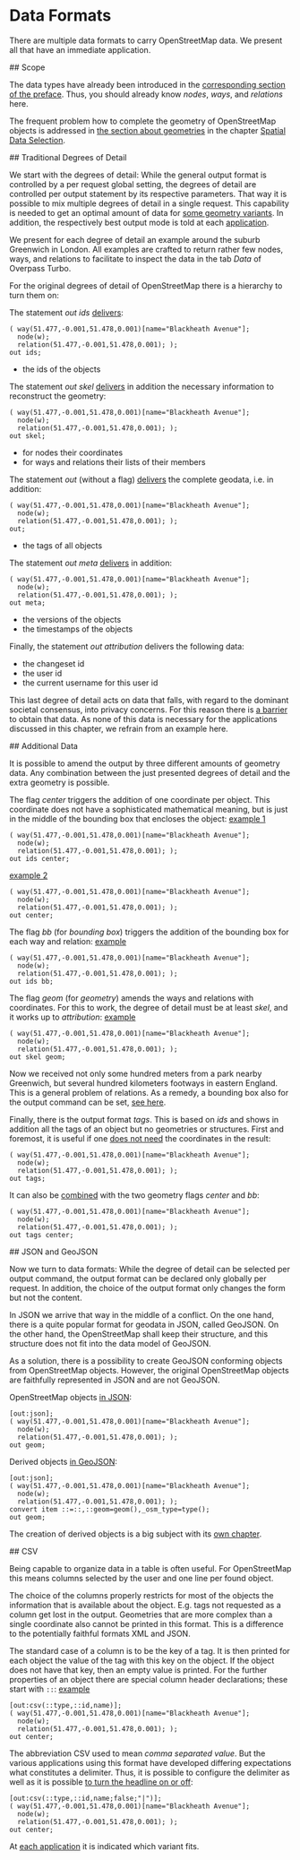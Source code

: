 Data Formats
============

There are multiple data formats to carry OpenStreetMap data.
We present all that have an immediate application.

<a name="scope"/>
## Scope

The data types have already been introduced in the [corresponding section of the preface](../preface/osm_data_model.md).
Thus, you should already know _nodes_, _ways_, and _relations_ here.

The frequent problem how to complete the geometry of OpenStreetMap objects
is addressed in [the section about geometries](../full_data/osm_types.md) in the chapter [Spatial Data Selection](../full_data/index.md).

<a name="faithful"/>
## Traditional Degrees of Detail

We start with the degrees of detail:
While the general output format is controlled by a per request global setting,
the degrees of detail are controlled per output statement by its respective parameters.
That way it is possible to mix multiple degrees of detail in a single request.
This capability is needed to get an optimal amount of data for [some geometry variants](../full_data/osm_types.md#full).
In addition, the respectively best output mode is told at each [application](index.md).

We present for each degree of detail an example around the suburb Greenwich in London.
All examples are crafted to return rather few nodes, ways, and relations
to facilitate to inspect the data in the tab _Data_ of Overpass Turbo.

For the original degrees of detail of OpenStreetMap there is a hierarchy to turn them on:

The statement _out ids_ [delivers](https://overpass-turbo.eu/?lat=51.4775&lon=0.0&zoom=16&Q=CGI_STUB):

    ( way(51.477,-0.001,51.478,0.001)[name="Blackheath Avenue"];
      node(w);
      relation(51.477,-0.001,51.478,0.001); );
    out ids;

* the ids of the objects

The statement _out skel_ [delivers](https://overpass-turbo.eu/?lat=51.4775&lon=0.0&zoom=16&Q=CGI_STUB) in addition the necessary information
to reconstruct the geometry:

    ( way(51.477,-0.001,51.478,0.001)[name="Blackheath Avenue"];
      node(w);
      relation(51.477,-0.001,51.478,0.001); );
    out skel;

* for nodes their coordinates
* for ways and relations their lists of their members

The statement _out_ (without a flag) [delivers](https://overpass-turbo.eu/?lat=51.4775&lon=0.0&zoom=16&Q=CGI_STUB) the complete geodata, i.e. in addition:

    ( way(51.477,-0.001,51.478,0.001)[name="Blackheath Avenue"];
      node(w);
      relation(51.477,-0.001,51.478,0.001); );
    out;

* the tags of all objects

The statement _out meta_ [delivers](https://overpass-turbo.eu/?lat=51.4775&lon=0.0&zoom=16&Q=CGI_STUB) in addition:

    ( way(51.477,-0.001,51.478,0.001)[name="Blackheath Avenue"];
      node(w);
      relation(51.477,-0.001,51.478,0.001); );
    out meta;

* the versions of the objects
* the timestamps of the objects

Finally, the statement _out attribution_ delivers the following data:

* the changeset id
* the user id
* the current username for this user id

This last degree of detail acts on data
that falls, with regard to the dominant societal consensus, into privacy concerns.
For this reason there is [a barrier](../analysis/index.md) to obtain that data.
As none of this data is necessary for the applications discussed in this chapter,
we refrain from an example here.

<a name="extras"/>
## Additional Data

It is possible to amend the output by three different amounts of geometry data.
Any combination between the just presented degrees of detail and the extra geometry is possible.

The flag _center_ triggers the addition of one coordinate per object.
This coordinate does not have a sophisticated mathematical meaning,
but is just in the middle of the bounding box that encloses the object:
[example 1](https://overpass-turbo.eu/?lat=51.4775&lon=0.0&zoom=16&Q=CGI_STUB)

    ( way(51.477,-0.001,51.478,0.001)[name="Blackheath Avenue"];
      node(w);
      relation(51.477,-0.001,51.478,0.001); );
    out ids center;

[example 2](https://overpass-turbo.eu/?lat=51.4775&lon=0.0&zoom=16&Q=CGI_STUB)

    ( way(51.477,-0.001,51.478,0.001)[name="Blackheath Avenue"];
      node(w);
      relation(51.477,-0.001,51.478,0.001); );
    out center;

The flag _bb_ (for _bounding box_) triggers the addition of the bounding box for each way and relation:
[example](https://overpass-turbo.eu/?lat=51.4775&lon=0.0&zoom=16&Q=CGI_STUB)

    ( way(51.477,-0.001,51.478,0.001)[name="Blackheath Avenue"];
      node(w);
      relation(51.477,-0.001,51.478,0.001); );
    out ids bb;

The flag _geom_ (for _geometry_) amends the ways and relations with coordinates.
For this to work, the degree of detail must be at least _skel_,
and it works up to _attribution_:
[example](https://overpass-turbo.eu/?lat=51.4775&lon=0.0&zoom=16&Q=CGI_STUB)

    ( way(51.477,-0.001,51.478,0.001)[name="Blackheath Avenue"];
      node(w);
      relation(51.477,-0.001,51.478,0.001); );
    out skel geom;

Now we received not only some hundred meters from a park nearby Greenwich,
but several hundred kilometers footways in eastern England.
This is a general problem of relations.
As a remedy, a bounding box also for the output command can be set, [see here](../full_data/bbox.md#crop).

Finally, there is the output format _tags_.
This is based on _ids_ and shows in addition all the tags of an object but no geometries or structures.
First and foremost, it is useful if one [does not need](https://overpass-turbo.eu/?lat=51.4775&lon=0.0&zoom=16&Q=CGI_STUB) the coordinates in the result:

    ( way(51.477,-0.001,51.478,0.001)[name="Blackheath Avenue"];
      node(w);
      relation(51.477,-0.001,51.478,0.001); );
    out tags;

It can also be [combined](https://overpass-turbo.eu/?lat=51.4775&lon=0.0&zoom=16&Q=CGI_STUB) with the two geometry flags _center_ and _bb_:

    ( way(51.477,-0.001,51.478,0.001)[name="Blackheath Avenue"];
      node(w);
      relation(51.477,-0.001,51.478,0.001); );
    out tags center;

<a name="json"/>
## JSON and GeoJSON

Now we turn to data formats:
While the degree of detail can be selected per output command,
the output format can be declared only globally per request.
In addition, the choice of the output format only changes the form but not the content.

In JSON we arrive that way in the middle of a conflict.
On the one hand, there is a quite popular format for geodata in JSON, called GeoJSON.
On the other hand, the OpenStreetMap shall keep their structure,
and this structure does not fit into the data model of GeoJSON.

As a solution, there is a possibility to create GeoJSON conforming objects from OpenStreetMap objects.
However, the original OpenStreetMap objects are faithfully represented in JSON and are not GeoJSON.

OpenStreetMap objects [in JSON](https://overpass-turbo.eu/?lat=51.4775&lon=0.0&zoom=16&Q=CGI_STUB):

    [out:json];
    ( way(51.477,-0.001,51.478,0.001)[name="Blackheath Avenue"];
      node(w);
      relation(51.477,-0.001,51.478,0.001); );
    out geom;

Derived objects [in GeoJSON](https://overpass-turbo.eu/?lat=51.4775&lon=0.0&zoom=16&Q=CGI_STUB):

    [out:json];
    ( way(51.477,-0.001,51.478,0.001)[name="Blackheath Avenue"];
      node(w);
      relation(51.477,-0.001,51.478,0.001); );
    convert item ::=::,::geom=geom(),_osm_type=type();
    out geom;

The creation of derived objects is a big subject with its [own chapter](../counting/index.md).

<a name="csv"/>
## CSV

Being capable to organize data in a table is often useful.
For OpenStreetMap this means columns selected by the user and one line per found object.

The choice of the columns properly restricts for most of the objects the information
that is available about the object.
E.g. tags not requested as a column get lost in the output.
Geometries that are more complex than a single coordinate also cannot be printed in this format.
This is a difference to the potentially faithful formats XML and JSON.

The standard case of a column is to be the key of a tag.
It is then printed for each object the value of the tag with this key on the object.
If the object does not have that key,
then an empty value is printed.
For the further properties of an object there are special column header declarations;
these start with `::`:
[example](https://overpass-turbo.eu/?lat=51.4775&lon=0.0&zoom=16&Q=CGI_STUB)

    [out:csv(::type,::id,name)];
    ( way(51.477,-0.001,51.478,0.001)[name="Blackheath Avenue"];
      node(w);
      relation(51.477,-0.001,51.478,0.001); );
    out center;

The abbreviation CSV used to mean _comma separated value_.
But the various applications using this format have developed differing expectations
what constitutes a delimiter.
Thus, it is possible to configure the delimiter as well as
it is possible [to turn the headline on or off](https://overpass-turbo.eu/?lat=51.4775&lon=0.0&zoom=16&Q=CGI_STUB):

    [out:csv(::type,::id,name;false;"|")];
    ( way(51.477,-0.001,51.478,0.001)[name="Blackheath Avenue"];
      node(w);
      relation(51.477,-0.001,51.478,0.001); );
    out center;

At [each application](index.md) it is indicated which variant fits.
